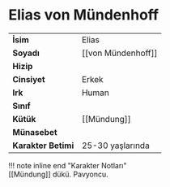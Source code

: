 # Elias von Mündenhoff  
|  |  |  
|---|---|  
| **İsim** | Elias |  
| **Soyadı** | [[von Mündenhoff]] |  
| **Hizip** |  |  
| **Cinsiyet** | Erkek |  
| **Irk** | Human |  
| **Sınıf** |  |  
| **Kütük** | [[Mündung]] |  
| **Münasebet** |  |  
| **Karakter Betimi** | 25-30 yaşlarında |  
  
  
!!! note inline end "Karakter Notları"  
	[[Mündung]] dükü. Pavyoncu.  
	  
	  
	